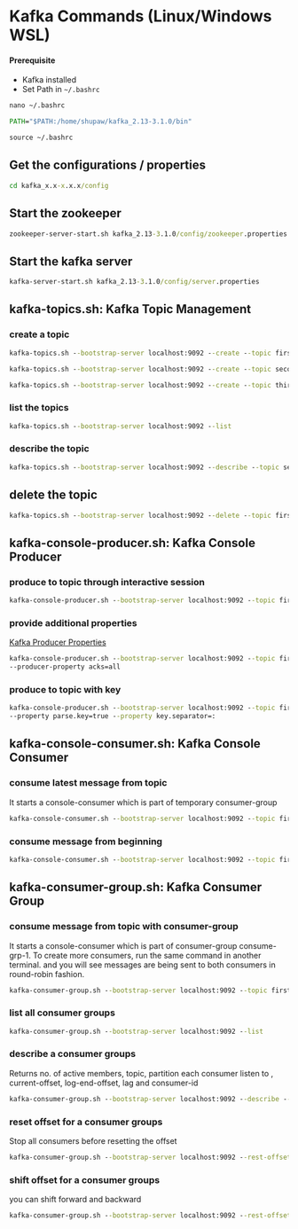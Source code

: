 # Kafka Commands (Linux/Windows WSL)

#### Prerequisite
+ Kafka installed
+ Set Path in `~/.bashrc`
```cmd
nano ~/.bashrc

PATH="$PATH:/home/shupaw/kafka_2.13-3.1.0/bin"

source ~/.bashrc
```

## Get the configurations / properties
```cmd
cd kafka_x.x-x.x.x/config
```


## Start the zookeeper
```cmd
zookeeper-server-start.sh kafka_2.13-3.1.0/config/zookeeper.properties
```

## Start the kafka server
```cmd
kafka-server-start.sh kafka_2.13-3.1.0/config/server.properties
```

## kafka-topics.sh: Kafka Topic Management

### create a topic
```cmd
kafka-topics.sh --bootstrap-server localhost:9092 --create --topic first-topic

kafka-topics.sh --bootstrap-server localhost:9092 --create --topic second-topic --partitions 3

kafka-topics.sh --bootstrap-server localhost:9092 --create --topic third-topic --partitions 3 --replication-factor 2
```


### list the topics
```cmd
kafka-topics.sh --bootstrap-server localhost:9092 --list
```


### describe the topic
```cmd
kafka-topics.sh --bootstrap-server localhost:9092 --describe --topic second-topic
```

## delete the topic
```cmd
kafka-topics.sh --bootstrap-server localhost:9092 --delete --topic first-topic
```

## kafka-console-producer.sh: Kafka Console Producer

### produce to topic through interactive session
```cmd
kafka-console-producer.sh --bootstrap-server localhost:9092 --topic first-topic
```


### provide additional properties
[Kafka Producer Properties](https://kafka.apache.org/documentation/#producerconfigs)
```cmd
kafka-console-producer.sh --bootstrap-server localhost:9092 --topic first-topic 
--producer-property acks=all
```


### produce to topic with key
```cmd
kafka-console-producer.sh --bootstrap-server localhost:9092 --topic first-topic
--property parse.key=true --property key.separator=:
```

## kafka-console-consumer.sh: Kafka Console Consumer

### consume latest message from topic
It starts a console-consumer which is part of temporary consumer-group
```cmd
kafka-console-consumer.sh --bootstrap-server localhost:9092 --topic first-topic
```

### consume message from beginning
```cmd
kafka-console-consumer.sh --bootstrap-server localhost:9092 --topic first-topic --from-beginning
```


## kafka-consumer-group.sh: Kafka Consumer Group

### consume message from topic with consumer-group
It starts a console-consumer which is part of consumer-group consume-grp-1.
To create more consumers, run the same command in another terminal. and you will see messages are being sent to both consumers in
round-robin fashion.
```cmd
kafka-consumer-group.sh --bootstrap-server localhost:9092 --topic first-topic --group consume-grp-1
```

### list all consumer groups
```cmd
kafka-consumer-group.sh --bootstrap-server localhost:9092 --list
```

### describe a consumer groups
Returns no. of active members, topic, partition each consumer listen to , current-offset, log-end-offset, lag and 
consumer-id
```cmd
kafka-consumer-group.sh --bootstrap-server localhost:9092 --describe --group consume-grp-1
```

### reset offset for a consumer groups
Stop all consumers before resetting the offset
```cmd
kafka-consumer-group.sh --bootstrap-server localhost:9092 --rest-offsets --to-earliest --execute --all-topic
```

### shift offset for a consumer groups
you can shift forward and backward
```cmd
kafka-consumer-group.sh --bootstrap-server localhost:9092 --rest-offsets --shift-by -3 --execute --topic first_topic
```